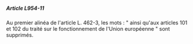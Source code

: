 ##### Article L954-11

Au premier alinéa de l'article L. 462-3, les mots : " ainsi qu'aux articles 101 et 102 du traité sur le fonctionnement de l'Union européenne " sont supprimés.

